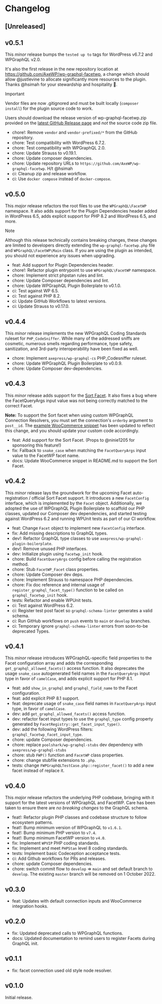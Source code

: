 # Changelog

## [Unreleased]

## v0.5.1

This _minor_ release bumps the `tested up to` tags for WordPress v6.7.2 and WPGraphQL v2.0.

It's also the first release in the new repository location at https://github.com/AxeWP/wp-graphql-facetwp, a change which should allow @justlevine to allocate significantly more resources to the plugin. Thanks @hsimah for your stewardship and hospitality 🙏.



> [!IMPORTANT]
> Vendor files are now .gitignored and must be built locally (`composer install`) for the plugin source code to work.
>
> Users should download the release version of wp-graphql-facetwp.zip provided on the [latest GitHub Release page](https://github.com/AxeWP/wp-graphql-facetwp/releases/latest) and _not_ the source code zip file.

- chore!: Remove `vendor` and `vendor-prefixed/*` from the GitHub repository.
- chore: Test compatibility with WordPress 6.7.2.
- chore: Test compatibility with WPGraphQL 2.0.
- chore: Update Strauss to v0.19.1.
- chore: Update composer dependencies.
- chore: Update repository URLs to `https://github.com/AxeWP/wp-graphql-facetwp`. H/t @hsimah
- ci: Cleanup zip and release workflow.
- ci: Use `docker compose` instead of `docker-compose`.

## v0.5.0

This _major_ release refactors the root files to use the `WPGraphQL\FacetWP` namespace. It also adds support for the Plugin Dependencies header added in WordPress 6.5, adds explicit support for PHP 8.2 and WordPress 6.5, and more.

> [!NOTE]
> Although this release technically contains breaking changes, these changes are limited to developers directly extending the `wp-graphql-facetwp.php` file and `WPGraphQL\FacetWP\Main` class.
> If you are using the plugin as intended, you should not experience any issues when upgrading.

- feat: Add support for Plugin Dependencies header.
- chore!: Refactor plugin entrypoint to use `WPGraphQL\FacetWP` namespace.
- chore: Implement strict phpstan rules and lint.
- chore: Update Composer dependencies and lint.
- chore: Update WPGraphQL Plugin Boilerplate to v0.1.0.
- ci: Test against WP 6.5.
- ci: Test against PHP 8.2.
- ci: Update GitHub Workflows to latest versions.
- ci: Update Strauss to v0.17.0.

## v0.4.4

This _minor_ release implements the new WPGraphQL Coding Standards ruleset for `PHP_CodeSniffer`. While many of the addressed sniffs are cosmetic, numerous smells regarding performance, type safety, sanitization, and 3rd-party interoperability have been fixed as well.

- chore: Implement `axepress/wp-graphql-cs` PHP_Codesniffer ruleset.
- chore: Update WPGraphQL Plugin Boilerplate to v0.0.9.
- chore: Update Composer dev-dependencies.

## v0.4.3

This _minor_ release adds support for the [Sort Facet](https://facetwp.com/help-center/facets/facet-types/sort). It also fixes a bug where the FacetQueryArgs input value was not being correctly matched to the correct Facet.

**Note:** To support the Sort facet when using custom WPGraphQL Connection Resolvers, you must set the connection's `orderby` argument to `post__id`. The [example WooCommerce snippet](./README.md#woocommerce-support) has been updated to reflect this change, and you should update your custom code accordingly.

- feat: Add support for the Sort Facet. (Props to @ninie1205 for sponsoring this feature!)
- fix: Fallback to `snake_case` when matching the `FacetQueryArgs` input value to the FacetWP facet name.
- docs: Update WooCommerce snippet in README.md to support the Sort Facet.

## v0.4.2

This _minor_ release lays the groundwork for the upcoming Facet auto-registration / official Sort Facet support. It introduces a new `FacetConfig` interface, which is implemented by the `Facet` object. Additionally, we adopted the use of WPGraphQL Plugin Boilerplate to scaffold our PHP classes, updated our Composer dev dependencies, and started testing against WordPress 6.2 and running WPUnit tests as part of our CI workflow.

- feat: Change `Facet` object to implement new `FacetConfig` interface.
- fix: Add missing descriptions to GraphQL types.
- dev!: Refactor GraphQL type classes to use `axepress/wp-graphql-plugin-boilerplate`.
- dev!: Remove unused PHP interfaces.
- dev: Initialize plugin using `facetwp_init` hook.
- chore: Build `FacetQueryArgs` config before calling the registration method.
- chore: Stub `FacetWP_Facet` class properties.
- chore: Update Composer dev deps.
- chore: Implement Strauss to namespace PHP dependencies.
- chore: Fix doc reference and internal usage of `register_graphql_facet_type()` function to be called on `graphql_facetwp_init` hook.
- tests: Refactor and enable WPUnit tests.
- ci: Test against WordPress 6.2.
- ci: Register test post facet so `graphql-schema-linter` generates a valid schema.
- ci: Run GitHub workflows on `push` events to `main` or `develop` branches.
- ci: Temporary ignore `graphql-schema-linter` errors from soon-to-be deprecated Types.

## v0.4.1
This _minor_ release introduces WPGraphQL-specific field properties to the Facet configuration array and adds the corresponding `get_graphql_allowed_facets()` access function. It also deprecates the usage `snake_case` autogenerated field names in the `FacetQueryArgs` input type in favor of `camelCase`, and adds explicit support for PHP 8.1.

- feat: add `show_in_graphql` and `graphql_field_name` to the Facet configuration.
- feat: add explicit PHP 8.1 support.
- feat: deprecate usage of `snake_case` field names in `FacetQueryArgs` input type, in favor of `camelCase`.
- dev: add `get_graphql_allowed_facets()` access function.
- dev: refactor facet input types to use the `graphql_type` config property generated by `FacetRegistry::get_facet_input_type()`.
- dev: add the following WordPress filters: `graphql_facetwp_facet_input_type`.
- chore: update Composer dependencies.
- chore: replace `poolshark/wp-graphql-stubs` dev dependency with `axepress/wp-graphql-stubs`
- chore: stub `FWP()` function and `FacetWP` class properties.
- chore: change stubfile extensions to `.php`.
- tests: change `FWPGraphQLTestCase.php::register_facet()` to add a new facet instead of replace it.

## v0.4.0
This _major_ release refactors the underlying PHP codebase, bringing with it support for the latest versions of WPGraphQL and FacetWP. Care has been taken to ensure there are _no breaking changes_ to the GraphQL schema.

- feat!: Refactor plugin PHP classes and codebase structure to follow ecosystem patterns.
- feat!: Bump minimum version of WPGraphQL to `v1.6.1`.
- feat!: Bump minimum PHP version to `v7.4`.
- feat!: Bump minimum FacetWP version to `v4.0`.
- fix: Implement `WPVIP` PHP coding standards.
- fix: Implement and meet `PHPStan` level 8 coding standards.
- tests: Implement basic Codeception acceptance tests.
- ci: Add Github workflows for PRs and releases.
- chore: update Composer dependencies.
- chore: switch commit flow to `develop` => `main` and set default branch to `develop`. The existing `master` branch will be removed on 1 October 2022.

## v0.3.0
- feat: Updates with default connection inputs and WooCommerce integration hooks.

## v0.2.0
- fix: Updated deprecated calls to WPGraphQL functions.
- docs: Updated documentation to remind users to register Facets during GraphQL init.

## v0.1.1
- fix: facet connection used old style node resolver.

## v0.1.0
Initial release.

